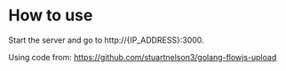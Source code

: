 How to use
==========

Start the server and go to http://{IP_ADDRESS}:3000.

Using code from:
https://github.com/stuartnelson3/golang-flowjs-upload

